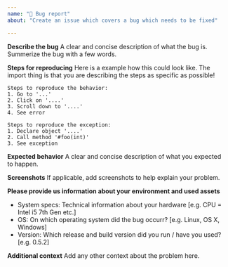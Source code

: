 ```yaml
---
name: "🐞 Bug report"
about: "Create an issue which covers a bug which needs to be fixed"

---
```


**Describe the bug**
A clear and concise description of what the bug is. Summerize the bug with a few words.

**Steps for reproducing**
Here is a example how this could look like. The import thing is that you are describing the steps as specific as possible! 
```
Steps to reproduce the behavior:
1. Go to '...'
2. Click on '....'
3. Scroll down to '....'
4. See error
```
```
Steps to reproduce the exception:
1. Declare object '....'
2. Call method '#foo(int)'
3. See exception
```

**Expected behavior**
A clear and concise description of what you expected to happen.

**Screenshots**
If applicable, add screenshots to help explain your problem.

**Please provide us information about your environment and used assets**
 - System specs: Technical information about your hardware [e.g. CPU = Intel i5 7th Gen etc.]
 - OS: On which operating system did the bug occurr? [e.g. Linux, OS X, Windows]
 - Version: Which release and build version did you run / have you used? [e.g. 0.5.2]

**Additional context**
Add any other context about the problem here.
